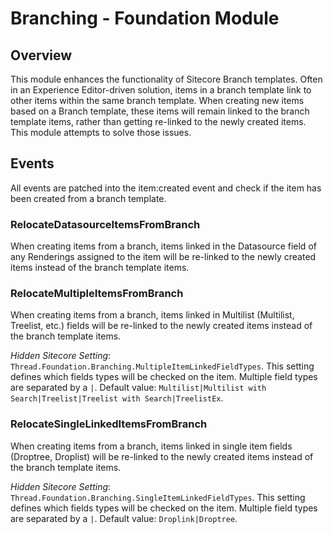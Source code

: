 # Branching - Foundation Module

## Overview

This module enhances the functionality of Sitecore Branch templates.  Often in an Experience Editor-driven solution, items in a branch template link to other items within the same branch template.  When creating new items based on a Branch template, these items will remain linked to the branch template items, rather than getting re-linked to the newly created items.  This module attempts to solve those issues.

## Events

All events are patched into the item:created event and check if the item has been created from a branch template.

### RelocateDatasourceItemsFromBranch

When creating items from a branch, items linked in the Datasource field of any Renderings assigned to the item will be re-linked to the newly created items instead of the branch template items.

### RelocateMultipleItemsFromBranch

When creating items from a branch, items linked in Multilist (Multilist, Treelist, etc.) fields will be re-linked to the newly created items instead of the branch template items.

*Hidden Sitecore Setting*: `Thread.Foundation.Branching.MultipleItemLinkedFieldTypes`.  This setting defines which fields types will be checked on the item.  Multiple field types are separated by a `|`.  Default value: `Multilist|Multilist with Search|Treelist|Treelist with Search|TreelistEx`.

### RelocateSingleLinkedItemsFromBranch

When creating items from a branch, items linked in single item fields (Droptree, Droplist) will be re-linked to the newly created items instead of the branch template items.

*Hidden Sitecore Setting*: `Thread.Foundation.Branching.SingleItemLinkedFieldTypes`.  This setting defines which fields types will be checked on the item.  Multiple field types are separated by a `|`.  Default value: `Droplink|Droptree`.
